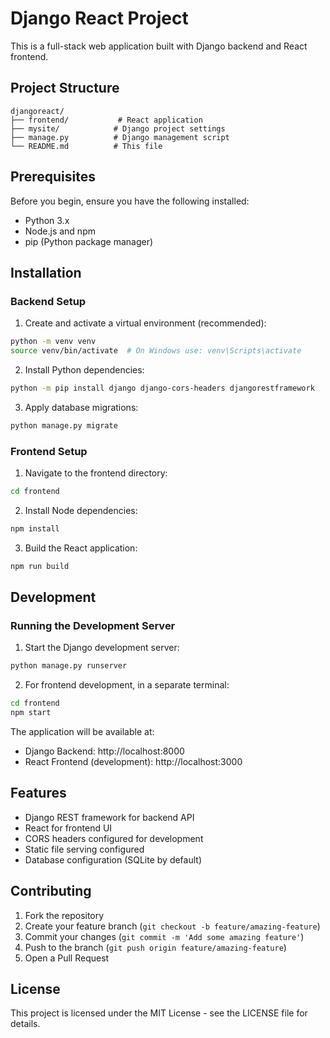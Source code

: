 # Django React Project

This is a full-stack web application built with Django backend and React frontend.

## Project Structure

```
djangoreact/
├── frontend/           # React application
├── mysite/            # Django project settings
├── manage.py          # Django management script
└── README.md          # This file
```

## Prerequisites

Before you begin, ensure you have the following installed:
- Python 3.x
- Node.js and npm
- pip (Python package manager)

## Installation

### Backend Setup

1. Create and activate a virtual environment (recommended):
```bash
python -m venv venv
source venv/bin/activate  # On Windows use: venv\Scripts\activate
```

2. Install Python dependencies:
```bash
python -m pip install django django-cors-headers djangorestframework
```

3. Apply database migrations:
```bash
python manage.py migrate
```

### Frontend Setup

1. Navigate to the frontend directory:
```bash
cd frontend
```

2. Install Node dependencies:
```bash
npm install
```

3. Build the React application:
```bash
npm run build
```

## Development

### Running the Development Server

1. Start the Django development server:
```bash
python manage.py runserver
```

2. For frontend development, in a separate terminal:
```bash
cd frontend
npm start
```

The application will be available at:
- Django Backend: http://localhost:8000
- React Frontend (development): http://localhost:3000

## Features

- Django REST framework for backend API
- React for frontend UI
- CORS headers configured for development
- Static file serving configured
- Database configuration (SQLite by default)

## Contributing

1. Fork the repository
2. Create your feature branch (`git checkout -b feature/amazing-feature`)
3. Commit your changes (`git commit -m 'Add some amazing feature'`)
4. Push to the branch (`git push origin feature/amazing-feature`)
5. Open a Pull Request

## License

This project is licensed under the MIT License - see the LICENSE file for details. 